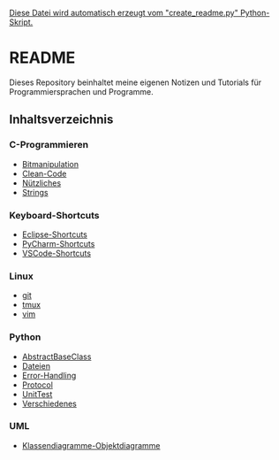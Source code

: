 <u>Diese Datei wird automatisch erzeugt vom "create_readme.py" Python-Skript.</u>
# README

Dieses Repository beinhaltet meine eigenen Notizen und Tutorials für Programmiersprachen und Programme.

## Inhaltsverzeichnis

### C-Programmieren
- [Bitmanipulation](https://github.com/Dokeys/Notes/blob/main/C-Programmieren/Bitmanipulation.md)
- [Clean-Code](https://github.com/Dokeys/Notes/blob/main/C-Programmieren/Clean-Code.md)
- [Nützliches](https://github.com/Dokeys/Notes/blob/main/C-Programmieren/Nützliches.md)
- [Strings](https://github.com/Dokeys/Notes/blob/main/C-Programmieren/Strings.md)

### Keyboard-Shortcuts
- [Eclipse-Shortcuts](https://github.com/Dokeys/Notes/blob/main/Keyboard-Shortcuts/Eclipse-Shortcuts.md)
- [PyCharm-Shortcuts](https://github.com/Dokeys/Notes/blob/main/Keyboard-Shortcuts/PyCharm-Shortcuts.md)
- [VSCode-Shortcuts](https://github.com/Dokeys/Notes/blob/main/Keyboard-Shortcuts/VSCode-Shortcuts.md)

### Linux
- [git](https://github.com/Dokeys/Notes/blob/main/Linux/git.md)
- [tmux](https://github.com/Dokeys/Notes/blob/main/Linux/tmux.md)
- [vim](https://github.com/Dokeys/Notes/blob/main/Linux/vim.md)

### Python
- [AbstractBaseClass](https://github.com/Dokeys/Notes/blob/main/Python/AbstractBaseClass.md)
- [Dateien](https://github.com/Dokeys/Notes/blob/main/Python/Dateien.md)
- [Error-Handling](https://github.com/Dokeys/Notes/blob/main/Python/Error-Handling.md)
- [Protocol](https://github.com/Dokeys/Notes/blob/main/Python/Protocol.md)
- [UnitTest](https://github.com/Dokeys/Notes/blob/main/Python/UnitTest.md)
- [Verschiedenes](https://github.com/Dokeys/Notes/blob/main/Python/Verschiedenes.md)

### UML
- [Klassendiagramme-Objektdiagramme](https://github.com/Dokeys/Notes/blob/main/UML/Klassendiagramme-Objektdiagramme.md)

